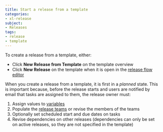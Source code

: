```yaml
---
title: Start a release from a template
categories:
- xl-release
subject:
- Releases
tags:
- release
- template
---
```


To create a release from a template, either:

* Click **New Release from Template** on the template overview
* Click **New Release** on the template when it is open in the [release flow editor](/xl-release/how-to/using-the-release-flow-editor.html)

When you create a release from a template, it is first in a *planned* state. This is important because, before the release starts and users are notified by email that tasks are assigned to them, the release owner must:

1. Assign values to [variables](/xl-release/concept/variables-in-xl-release.html)
2. Populate the [release teams](/xl-release/how-to/configure-teams-for-a-release.html) or revise the members of the teams
3. Optionally set scheduled start and due dates on tasks
4. Revise dependencies on other releases (dependencies can only be set on active releases, so they are not specified in the template)
